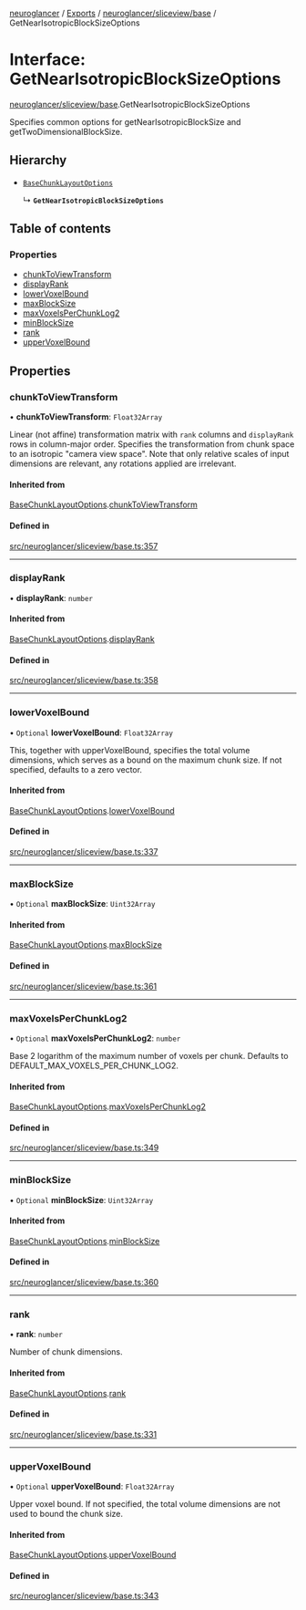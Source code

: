 [neuroglancer](../README.md) / [Exports](../modules.md) / [neuroglancer/sliceview/base](../modules/neuroglancer_sliceview_base.md) / GetNearIsotropicBlockSizeOptions

# Interface: GetNearIsotropicBlockSizeOptions

[neuroglancer/sliceview/base](../modules/neuroglancer_sliceview_base.md).GetNearIsotropicBlockSizeOptions

Specifies common options for getNearIsotropicBlockSize and getTwoDimensionalBlockSize.

## Hierarchy

- [`BaseChunkLayoutOptions`](neuroglancer_sliceview_base.BaseChunkLayoutOptions.md)

  ↳ **`GetNearIsotropicBlockSizeOptions`**

## Table of contents

### Properties

- [chunkToViewTransform](neuroglancer_sliceview_base.GetNearIsotropicBlockSizeOptions.md#chunktoviewtransform)
- [displayRank](neuroglancer_sliceview_base.GetNearIsotropicBlockSizeOptions.md#displayrank)
- [lowerVoxelBound](neuroglancer_sliceview_base.GetNearIsotropicBlockSizeOptions.md#lowervoxelbound)
- [maxBlockSize](neuroglancer_sliceview_base.GetNearIsotropicBlockSizeOptions.md#maxblocksize)
- [maxVoxelsPerChunkLog2](neuroglancer_sliceview_base.GetNearIsotropicBlockSizeOptions.md#maxvoxelsperchunklog2)
- [minBlockSize](neuroglancer_sliceview_base.GetNearIsotropicBlockSizeOptions.md#minblocksize)
- [rank](neuroglancer_sliceview_base.GetNearIsotropicBlockSizeOptions.md#rank)
- [upperVoxelBound](neuroglancer_sliceview_base.GetNearIsotropicBlockSizeOptions.md#uppervoxelbound)

## Properties

### chunkToViewTransform

• **chunkToViewTransform**: `Float32Array`

Linear (not affine) transformation matrix with `rank` columns and `displayRank` rows in
column-major order.  Specifies the transformation from chunk space to an isotropic "camera view
space".  Note that only relative scales of input dimensions are relevant, any rotations applied
are irrelevant.

#### Inherited from

[BaseChunkLayoutOptions](neuroglancer_sliceview_base.BaseChunkLayoutOptions.md).[chunkToViewTransform](neuroglancer_sliceview_base.BaseChunkLayoutOptions.md#chunktoviewtransform)

#### Defined in

[src/neuroglancer/sliceview/base.ts:357](https://github.com/ActiveBrainAtlas2/neuroglancer/blob/91617476/src/neuroglancer/sliceview/base.ts#L357)

___

### displayRank

• **displayRank**: `number`

#### Inherited from

[BaseChunkLayoutOptions](neuroglancer_sliceview_base.BaseChunkLayoutOptions.md).[displayRank](neuroglancer_sliceview_base.BaseChunkLayoutOptions.md#displayrank)

#### Defined in

[src/neuroglancer/sliceview/base.ts:358](https://github.com/ActiveBrainAtlas2/neuroglancer/blob/91617476/src/neuroglancer/sliceview/base.ts#L358)

___

### lowerVoxelBound

• `Optional` **lowerVoxelBound**: `Float32Array`

This, together with upperVoxelBound, specifies the total volume dimensions, which serves as a
bound on the maximum chunk size.  If not specified, defaults to a zero vector.

#### Inherited from

[BaseChunkLayoutOptions](neuroglancer_sliceview_base.BaseChunkLayoutOptions.md).[lowerVoxelBound](neuroglancer_sliceview_base.BaseChunkLayoutOptions.md#lowervoxelbound)

#### Defined in

[src/neuroglancer/sliceview/base.ts:337](https://github.com/ActiveBrainAtlas2/neuroglancer/blob/91617476/src/neuroglancer/sliceview/base.ts#L337)

___

### maxBlockSize

• `Optional` **maxBlockSize**: `Uint32Array`

#### Inherited from

[BaseChunkLayoutOptions](neuroglancer_sliceview_base.BaseChunkLayoutOptions.md).[maxBlockSize](neuroglancer_sliceview_base.BaseChunkLayoutOptions.md#maxblocksize)

#### Defined in

[src/neuroglancer/sliceview/base.ts:361](https://github.com/ActiveBrainAtlas2/neuroglancer/blob/91617476/src/neuroglancer/sliceview/base.ts#L361)

___

### maxVoxelsPerChunkLog2

• `Optional` **maxVoxelsPerChunkLog2**: `number`

Base 2 logarithm of the maximum number of voxels per chunk.  Defaults to
DEFAULT_MAX_VOXELS_PER_CHUNK_LOG2.

#### Inherited from

[BaseChunkLayoutOptions](neuroglancer_sliceview_base.BaseChunkLayoutOptions.md).[maxVoxelsPerChunkLog2](neuroglancer_sliceview_base.BaseChunkLayoutOptions.md#maxvoxelsperchunklog2)

#### Defined in

[src/neuroglancer/sliceview/base.ts:349](https://github.com/ActiveBrainAtlas2/neuroglancer/blob/91617476/src/neuroglancer/sliceview/base.ts#L349)

___

### minBlockSize

• `Optional` **minBlockSize**: `Uint32Array`

#### Inherited from

[BaseChunkLayoutOptions](neuroglancer_sliceview_base.BaseChunkLayoutOptions.md).[minBlockSize](neuroglancer_sliceview_base.BaseChunkLayoutOptions.md#minblocksize)

#### Defined in

[src/neuroglancer/sliceview/base.ts:360](https://github.com/ActiveBrainAtlas2/neuroglancer/blob/91617476/src/neuroglancer/sliceview/base.ts#L360)

___

### rank

• **rank**: `number`

Number of chunk dimensions.

#### Inherited from

[BaseChunkLayoutOptions](neuroglancer_sliceview_base.BaseChunkLayoutOptions.md).[rank](neuroglancer_sliceview_base.BaseChunkLayoutOptions.md#rank)

#### Defined in

[src/neuroglancer/sliceview/base.ts:331](https://github.com/ActiveBrainAtlas2/neuroglancer/blob/91617476/src/neuroglancer/sliceview/base.ts#L331)

___

### upperVoxelBound

• `Optional` **upperVoxelBound**: `Float32Array`

Upper voxel bound.  If not specified, the total volume dimensions are not used to bound the
chunk size.

#### Inherited from

[BaseChunkLayoutOptions](neuroglancer_sliceview_base.BaseChunkLayoutOptions.md).[upperVoxelBound](neuroglancer_sliceview_base.BaseChunkLayoutOptions.md#uppervoxelbound)

#### Defined in

[src/neuroglancer/sliceview/base.ts:343](https://github.com/ActiveBrainAtlas2/neuroglancer/blob/91617476/src/neuroglancer/sliceview/base.ts#L343)
